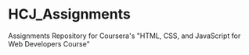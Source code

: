 # HCJ_Assignments
Assignments Repository for Coursera's "HTML, CSS, and JavaScript for Web Developers Course"
